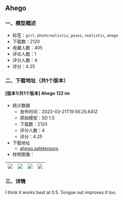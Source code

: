 ## Ahego 
### 一、模型概述

- 标签：`girl`, `photorealistic`, `poses`, `realistic`, `ahego`
- 下载数：2120
- 收藏人数：405
- 评论人数：1
- 评分人数：4
- 评分：4.25

### 二、下载地址（共1个版本）

#### [版本1/共1个版本] Ahego 122 im

- 统计数据
  - 发布时间：2023-03-21T19:56:25.641Z
  - 原始模型：SD 1.5
  - 下载数：2120
  - 评分人数：4
  - 评分：4.25
- 下载地址
  - [ahego.safetensors](https://civitai.com/api/download/models/26934)
- 样例图像：

| <img src="https://image.civitai.com/xG1nkqKTMzGDvpLrqFT7WA/414e5585-e75b-4610-8b65-941b2c5c4800/width=450/296754.jpeg" /> | <img src="https://image.civitai.com/xG1nkqKTMzGDvpLrqFT7WA/1ddee624-2827-455a-3899-3f86e387eb00/width=450/296761.jpeg" /> | <img src="https://image.civitai.com/xG1nkqKTMzGDvpLrqFT7WA/fa48e587-dae3-4a39-be68-07d7651fe600/width=450/296760.jpeg" /> | <img src="https://image.civitai.com/xG1nkqKTMzGDvpLrqFT7WA/a2018514-9f59-482a-38d0-e16388c80700/width=450/296759.jpeg" /> |
| ---- | ---- | ---- | ---- |


### 三、详情
<p>İ think it works best at 0.5. Tongue out improves it too.</p>